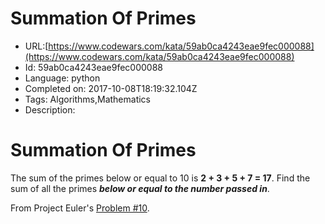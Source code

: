 # Summation Of Primes

 - URL:[https://www.codewars.com/kata/59ab0ca4243eae9fec000088](https://www.codewars.com/kata/59ab0ca4243eae9fec000088)
 - Id: 59ab0ca4243eae9fec000088
 - Language: python
 - Completed on: 2017-10-08T18:19:32.104Z
 - Tags: Algorithms,Mathematics
 - Description:
# Summation Of Primes

The sum of the primes below or equal to 10 is **2 + 3 + 5 + 7 = 17**. Find the sum of all the primes **_below or equal to the number passed in_**.

From Project Euler's [Problem #10](https://projecteuler.net/problem=10 "Project Euler - Problem 10").
